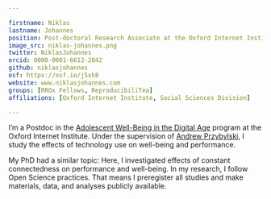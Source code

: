 ```yaml
---

firstname: Niklas
lastname: Johannes
position: Post-doctoral Research Associate at the Oxford Internet Institute
image_src: niklas-johannes.png
twitter: NiklasJohannes
orcid: 0000-0001-6612-2842
github: niklasjohannes
osf: https://osf.io/j5xh8
website: www.niklasjohannes.com
groups: [RROx Fellows, ReproducibiliTea]
affiliations: [Oxford Internet Institute, Social Sciences Division]

---
```

I’m a Postdoc in the [Adolescent Well-Being in the Digital Age](https://www.oii.ox.ac.uk/research/projects/programme-on-adolescent-well-being-in-the-digital-age/) program at the Oxford Internet Institute. Under the supervision of [Andrew Przybylski](https://www.oii.ox.ac.uk/people/andrew-przybylski/), I study the effects of technology use on well-being and performance.

My PhD had a similar topic: Here, I investigated effects of constant connectedness on performance and well-being. In my research, I follow Open Science practices. That means I preregister all studies and make materials, data, and analyses publicly available.
